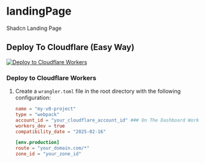 # landingPage
Shadcn Landing Page
## Deploy To Cloudflare (Easy Way)

[![Deploy to Cloudflare Workers](https://deploy.workers.cloudflare.com/button)](https://deploy.workers.cloudflare.com/?url=https://github.com/Anujtemp/owebdevs.github.io)
### Deploy to Cloudflare Workers

1. Create a `wrangler.toml` file in the root directory with the following configuration:

    ```toml
    name = "my-v0-project"
    type = "webpack"
    account_id = "your_cloudflare_account_id" ### On The Dashboard Workers & Pages
    workers_dev = true
    compatibility_date = "2025-02-16"

    [env.production]
    route = "your_domain.com/*"
    zone_id = "your_zone_id"
    ```
